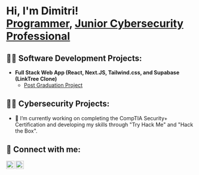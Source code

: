 <h1>Hi, I'm Dimitri! <br/><a href="https://github.com/dbelessakos">Programmer</a>, <a href="https://www.linkedin.com/in/dab5500/">Junior Cybersecurity Professional</a>
<h2>👨‍💻 Software Development Projects:</h2>

- <b>Full Stack Web App (React, Next.JS, Tailwind.css, and Supabase (LinkTree Clone)</b>
  - [Post Graduation Project]([https://github.com/joshmadakor1/Algorithms-Practice](https://github.com/dbelessakos/LinkTreeClone))
 
<h2>👨‍💻 Cybersecurity Projects:</h2>

- 🔭 I’m currently working on completing the CompTIA Security+ Certification and developing my skills through "Try Hack Me" and "Hack the Box".

<h2> 🤳 Connect with me:</h2>

[<img align="left" alt="DimitriBelessakos | LinkedIn" width="22px" src="https://cdn.jsdelivr.net/npm/simple-icons@v3/icons/linkedin.svg" />][linkedin]
[<img align="left" alt="DimitriBelessakos | Instagram" width="22px" src="https://cdn.jsdelivr.net/npm/simple-icons@v3/icons/instagram.svg" />][instagram]

[linkedin]: https://linkedin.com/in/dab5500/
[instagram]: https://www.instagram.com/dbelessakos/


<!--
**joshmadakor1/joshmadakor1** is a ✨ _special_ ✨ repository because its `README.md` (this file) appears on your GitHub profile.

Here are some ideas to get you started:

- 🔭 I’m currently working on ...
- 🌱 I’m currently learning ...
- 👯 I’m looking to collaborate on ...
- 🤔 I’m looking for help with ...
- 💬 Ask me about ...
- 📫 How to reach me: ...
- 😄 Pronouns: ...
- ⚡ Fun fact: ...
-->
